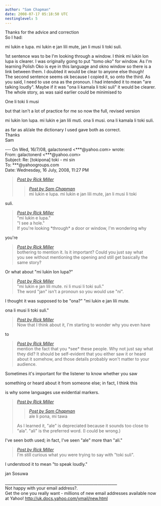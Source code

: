```yaml
---
author: "Sam Chapman"
date: 2008-07-17 05:18:50 UTC
nestinglevel: 5
---
```

Thanks for the advice and correction  
So I had:  
  
  
mi lukin e lupa. mi lukin e jan lili mute, jan li musi li toki suli.  
  
1st sentence was to be I'm looking through a window. I think mi lukin lon lupa is clearer. I was originally going to put "tomo oko" for window. As I'm learning Polish Oko is eye in this language and okno window so there is a link between them. I doubted it would be clear to anyone else though!  
The second sentence seems ok because I copied it, so onto the third. As you said, I need to use ona as the pronoun. I had intended it to mean "are talking loudly". Maybe if it was "ona li kamala li toki suli" it would be clearer.  
The whole story, as was said earlier could be minimised to  
  
One li toki li musi  
  
but that isn't a lot of practice for me so now the full, revised version  
  
mi lukin lon lupa. mi lukin e jan lili muti. ona li musi. ona li kamala li toki suli.  
  
as far as ali/ale the dictionary I used gave both as correct.  
Thanks  
Sam  
  
\--- On Wed, 16/7/08, galactonerd <\*\*\*@yahoo.com> wrote:  
From: galactonerd <\*\*\*@yahoo.com>  
Subject: Re: \[tokipona\] toki - mi sin  
To: \*\*\*@yahoogroups.com  
Date: Wednesday, 16 July, 2008, 11:27 PM  

> [_Post by Rick Miller_](/46p3RqX2/toki-mi-sin#post6)  
> 
> > [_Post by Sam Chapman_](/46p3RqX2/toki-mi-sin#post5)  
> > mi lukin e lupa. mi lukin e jan lili mute, jan li musi li toki  
> > 
> 
> 

suli.  

> [_Post by Rick Miller_](/46p3RqX2/toki-mi-sin#post6)  
> "mi lukin e lupa."  
> "I see a hole."  
> If you're looking \*through\* a door or window, I'm wondering why  
> 

you're  

> [_Post by Rick Miller_](/46p3RqX2/toki-mi-sin#post6)  
> bothering to mention it. Is it important? Could you just say what  
> you see without mentioning the opening and still get basically the  
> same story?  
> 

Or what about "mi lukin lon lupa?"  

> [_Post by Rick Miller_](/46p3RqX2/toki-mi-sin#post6)  
> "mi lukin e jan lili mute. ni li musi li toki suli."  
> The word "jan" isn't a pronoun so you would use "ni".  
> 

I thought it was supposed to be "ona?" "mi lukin e jan lili mute.  
  
ona li musi li toki suli."  

> [_Post by Rick Miller_](/46p3RqX2/toki-mi-sin#post6)  
> Now that I think about it, I'm starting to wonder why you even have  
> 

to  

> [_Post by Rick Miller_](/46p3RqX2/toki-mi-sin#post6)  
> mention the fact that you \*see\* these people. Why not just say what  
> they did? It should be self-evident that you either saw it or heard  
> about it somehow, and those details probably won't matter to your  
> audience.  
> 

Sometimes it's important for the listener to know whether you saw  
  
something or heard about it from someone else; in fact, I think this  
  
is why some languages use evidential markers.  

> [_Post by Rick Miller_](/46p3RqX2/toki-mi-sin#post6)  
> 
> > [_Post by Sam Chapman_](/46p3RqX2/toki-mi-sin#post5)  
> > ale li pona, mi tawa  
> > 
> 
> As I learned it, "ale" is depreciated because it sounds too close to  
> "ala". "ali" is the preferred word. (I could be wrong.)  
> 

I've seen both used; in fact, I've seen "ale" more than "ali."  

> [_Post by Rick Miller_](/46p3RqX2/toki-mi-sin#post6)  
> I'm still curious what you were trying to say with "toki suli".  
> 

I understood it to mean "to speak loudly."  
  
  
  
jan Sosuwa  
  
  
  
  
  
  
  
  
  
  
  
  
  
  
  
  
  
  
  
  
  
  
  
  
  
  
  
\_\_\_\_\_\_\_\_\_\_\_\_\_\_\_\_\_\_\_\_\_\_\_\_\_\_\_\_\_\_\_\_\_\_\_\_\_\_\_\_\_\_\_\_\_\_\_\_\_\_\_\_\_\_\_\_\_\_  
Not happy with your email address?.  
Get the one you really want - millions of new email addresses available now at Yahoo! http://uk.docs.yahoo.com/ymail/new.html